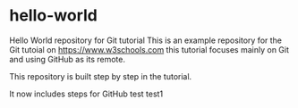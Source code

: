 # hello-world
Hello World repository for Git tutorial
This is an example repository for the Git tutoial on https://www.w3schools.com
this tutorial focuses mainly on Git and using GitHub as its remote.

This repository is built step by step in the tutorial.

It now includes steps for GitHub
test
test1
